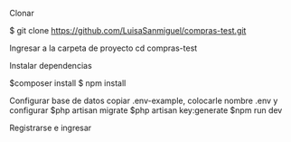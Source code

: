 Clonar


$ git clone https://github.com/LuisaSanmiguel/compras-test.git

Ingresar a la carpeta de proyecto
cd compras-test

Instalar dependencias

$composer install
$ npm install

Configurar base de datos
copiar  .env-example, colocarle nombre .env y configurar
$php artisan migrate
$php artisan key:generate
$npm run dev

Registrarse e ingresar


